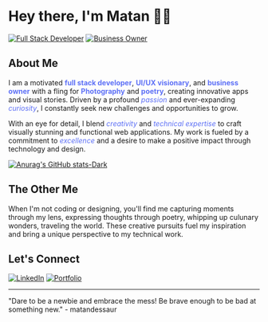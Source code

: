 # Hey there, I'm Matan 👋🏼  

[![Full Stack Developer](https://img.shields.io/badge/Full_Stack_Developer-007396?style=for-the-badge&logo=javascript&logoColor=white)](https://matandessaur.me)
[![Business Owner](https://img.shields.io/badge/Business_Owner-c07ffd?style=for-the-badge)](https://webcity.dev)

## About Me

I am a motivated <span style="color:#5d70f6"><b>full stack developer</b></span>, <span style="color:#5d70f6"><b>UI/UX visionary</b></span>, and <span style="color:#5d70f6"><b>business owner</b></span> with a fling for <span style="color:#5d70f6"><b>Photography</b></span> and <span style="color:#5d70f6"><b>poetry</b></span>, creating innovative apps and visual stories. Driven by a profound <span style="color:#5d70f6"><i>passion</i></span> and ever-expanding <span style="color:#5d70f6"><i>curiosity</i></span>, I constantly seek new challenges and opportunities to grow.

With an eye for detail, I blend <span style="color:#5d70f6"><i>creativity</i></span> and <span style="color:#5d70f6"><i>technical expertise</i></span> to craft visually stunning and functional web applications. My work is fueled by a commitment to <span style="color:#5d70f6"><i>excellence</i></span> and a desire to make a positive impact through technology and design.

[![Anurag's GitHub stats-Dark](https://github-readme-stats.vercel.app/api?username=m8n-matandessaur&show_icons=true&theme=dark#gh-dark-mode-only)](https://github.com/anuraghazra/github-readme-stats#gh-dark-mode-only)

## The Other Me

When I'm not coding or designing, you'll find me capturing moments through my lens, expressing thoughts through poetry, whipping up culunary wonders, traveling the world. These creative pursuits fuel my inspiration and bring a unique perspective to my technical work.

## Let's Connect

[![LinkedIn](https://img.shields.io/badge/-LinkedIn-0077B5?style=for-the-badge&logo=linkedin&logoColor=white)](https://www.linkedin.com/in/m8n-matandessaur)
[![Portfolio](https://img.shields.io/badge/-Portfolio-5d70f6?style=for-the-badge)](https://matandessaur.me)

---

"Dare to be a newbie and embrace the mess! Be brave enough to be bad at something new." - matandessaur
